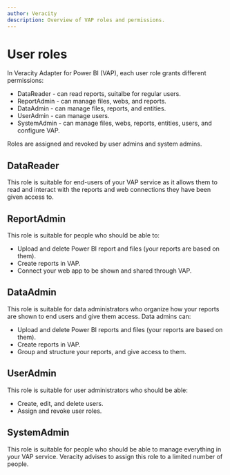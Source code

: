 ```yaml
---
author: Veracity
description: Overview of VAP roles and permissions.
---
```


# User roles

In Veracity Adapter for Power BI (VAP), each user role grants different permissions:
* DataReader - can read reports, suitalbe for regular users.
* ReportAdmin - can manage files, webs, and reports.
* DataAdmin - can manage files, reports, and entities.
* UserAdmin - can manage users.
* SystemAdmin - can manage files, webs, reports, entities, users, and configure VAP.

Roles are assigned and revoked by user admins and system admins.

## DataReader

This role is suitable for end-users of your VAP service as it allows them to read and interact with the reports and web connections they have been given access to.

## ReportAdmin

This role is suitable for people who should be able to:
* Upload and delete Power BI report and files (your reports are based on them).
* Create reports in VAP.
* Connect your web app to be shown and shared through VAP.

## DataAdmin

This role is suitable for data administrators who organize how your reports are shown to end users and give them access. Data admins can:
* Upload and delete Power BI reports and files (your reports are based on them).
* Create reports in VAP.
* Group and structure your reports, and give access to them.

## UserAdmin

This role is suitable for user administrators who should be able:
* Create, edit, and delete users.
* Assign and revoke user roles.

## SystemAdmin

This role is suitable for people who should be able to manage everything in your VAP service. Veracity advises to assign this role to a limited number of people.
